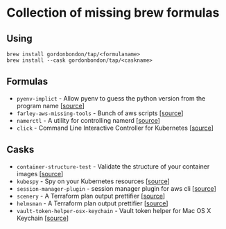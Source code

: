 # Collection of missing brew formulas

## Using

```
brew install gordonbondon/tap/<formulaname>
brew install --cask gordonbondon/tap/<caskname>
```

## Formulas

* `pyenv-implict` - Allow pyenv to guess the python version from the program name [[source](https://github.com/concordusapps/pyenv-implict)]
* `farley-aws-missing-tools` - Bunch of aws scripts [[source](https://github.com/AndrewFarley/farley-aws-missing-tools/)]
* `namerctl` - A utility for controlling namerd [[source](https://github.com/linkerd/namerctl)]
* `click` - Command Line Interactive Controller for Kubernetes [[source](https://github.com/databricks/click)]


## Casks

* `container-structure-test` - Validate the structure of your container images [[source](https://github.com/GoogleContainerTools/container-structure-test)]
* `kubespy` - Spy on your Kubernetes resources [[source](https://github.com/pulumi/kubespy)]
* `session-manager-plugin` - session manager plugin for aws cli [[source](https://docs.aws.amazon.com/systems-manager/latest/userguide/session-manager-working-with-install-plugin.html)]
* `scenery` - A Terraform plan output prettifier [[source](https://github.com/dmlittle/scenery)]
* `helmsman` - A Terraform plan output prettifier [[source](https://github.com/dmlittle/scenery)]
* `vault-token-helper-osx-keychain` - Vault token helper for Mac OS X Keychain [[source](https://github.com/sethvargo/vault-token-helper-osx-keychain)]
